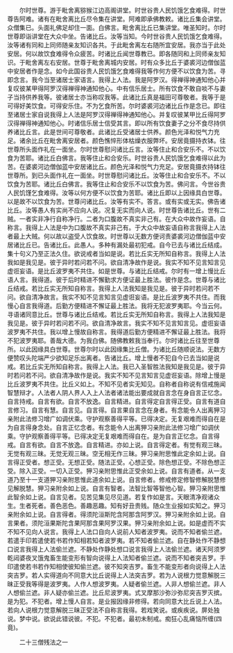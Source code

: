 <!-- { "loadSidebar": true } -->
　　尔时世尊。游于毗舍离猕猴江边高阁讲堂。时世谷贵人民饥饿乞食难得。时世尊告阿难。诸有在毗舍离比丘尽令集在讲堂。阿难即承佛教敕。诸比丘集会讲堂。众僧集已。头面礼佛足却住一面。白佛言。毗舍离比丘已集讲堂。唯圣知时。尔时世尊即诣讲堂在大众中坐。告诸比丘。汝等当知。今时世谷贵人民饥饿乞食难得。汝等诸有同和上同师随亲友知识各共。于此毗舍离左右随所宜安居。我亦当于此处安居。何以故饮食难得令众疲苦。时诸比丘闻世尊教已。即各随同和上同师亲友知识。于毗舍离左右安居。世尊于毗舍离城内安居。时有众多比丘于婆裘河边僧伽蓝中安居者作是念。如今此国谷贵人民饥饿乞食难得我等作何方便不以饮食为苦。寻即念言。我今当至诸居士家语言。我得上人法。我是阿罗汉。得禅得神通知他心并复叹彼某甲得阿罗汉得禅得神通知他心。中有信乐居士。所有饮食不敢自啖不与妻子当持供养我等。彼诸居士亦当称叹我等。此诸比丘真是福田可尊敬者。我等于是可得好美饮食。可得安乐住。不为乞食所苦。尔时婆裘河边诸比丘作是念已。即往至诸居士家自说我得上人法是阿罗汉得禅得神通知他心。并复叹彼某甲比丘得阿罗汉得禅得神通知他心。时诸信乐居士信受其言。即以所有饮食妻子之分不食尽持供养诸比丘言。此是世间可尊敬者。此诸比丘受诸居士供养。颜色光泽和悦气力充足。诸余比丘在毗舍离安居者。颜色憔悴形体枯燥衣服弊坏。安居竟摄持衣钵。往世尊所头面作礼在一面坐。尔时世尊慰问诸比丘言。汝等住止和合安乐不。不以饮食为苦耶。诸比丘白佛言。我等住止和合安乐。时世谷贵人民饥饿乞食难得以此为苦。在婆裘河边僧伽蓝中安居诸比丘。颜色光泽和悦气力充足。安居竟摄衣持钵往世尊所。到已头面作礼在一面坐。时世尊慰问诸比丘。汝等住止和合安乐不。不以饮食为苦耶。诸比丘白佛言。我等住止和合安乐不以饮食为苦。佛问言。今世谷贵人民饥馑乞食难得。汝等以何方便不以饮食为苦耶。诸比丘即以上因缘具白世尊。以是故不以饮食为苦。世尊问诸比丘。汝等有实不。答言。或有实或无实。佛告诸比丘。汝等愚人有实尚不应向人说。况复无实而向人说。时世尊告诸比丘。世有二贼。一者实非净行自称净行。二者为口腹故不真实非己有。在大众中故作妄语。自称言。我得上人法是中为口腹故不真实非己有。于大众中故妄语自称言我得上人法者最上大贼。何以故以盗受人饮食故。时世尊以无数方便诃责婆裘河边僧伽蓝中安居诸比丘已。告诸比丘。此愚人。多种有漏处最初犯戒。自今已去与诸比丘结成。集十句义乃至正法久住。欲说戒者当如是说。若比丘实无所知自称言。我得上人法我如是我见是。彼于异时若问若不问。欲自清净故作是说。我实不知不见言知言见虚诳妄语。是比丘波罗夷不共住。如是世尊。与诸比丘结戒。尔时有一增上慢比丘语人言。我得道。彼于后时精进不懈勤求方便证最上胜法。彼作是念。世尊与诸比丘结戒。若比丘实无所知自称言。我得上人法我知是我见是。彼于异时若问若不问。欲自清净故言。我实不知不见言知言见虚诳妄语。是比丘波罗夷不共住。而我慢心自言我得道。后勤方便精进不懈证最上胜法。我将无犯波罗夷耶。今当云何。寻语诸同意比丘。世尊与诸比丘结戒。若比丘实无所知自称言。我得上人法我知是我见是。彼于异时若问若不问。欲自清净故言。我实不知不见言知言见。虚诳妄语波罗夷不共住。我以增上慢故自称言。我得道后勤方便精进不懈证最上胜法。我将不犯波罗夷耶。善哉大德。为我白佛。随佛教敕我当奉行。尔时诸比丘往至世尊所。以此因缘具白世尊。世尊尔时以此因缘集比丘僧。为诸比丘随顺说法。无数方便赞叹头陀端严少欲知足乐出离者。告诸比丘。增上慢者不犯自今已去当如是说戒。若比丘实无所知自称言。我得上人法。我已入圣智胜法我知是我见是。彼于异时若问若不问。欲自清净故作是说。我实不知不见言知言见虚诳妄语。除增上慢是比丘波罗夷不共住。比丘义如上。不知不见者实无知见。自称者自称说有信戒施闻智慧辩才。人法者人阴人界人入上人法者诸法能出要成就自言念在身自言正忆念。自言持戒。自言有欲。自言不放逸。自言精进。自言得定自言得正受。自言有道自言修习。自言有慧。自言见。自言得。自言果自言念在身者。有念能令人出离狎习亲附此法修习增广如调伏乘。守护观察善得平等。已得决定。无复艰难而得自在是为自言得身念处。自言正忆念者。有念能令人出离狎习亲附此法修习增广如调伏乘。守护观察善得平等。已得决定无复艰难而得自在。是为自言正忆念。自言得戒。自言有欲。自言不放逸。自言精进。亦如上说。自言得定者。有觉有观三昧。无觉有观三昧。无觉无观三昧。空无相无作三昧。狎习亲附思惟此定余如上说。自言得正受者。想正受。无想正受。随法正受。心想正受。除色想正受。不除色想正受。除入正受。一切入正受。狎习亲附思惟此正受余如上说。自言有道者。从一支道乃至十一支道狎习亲附思惟此道余如上说。自言修者。修戒修定修智修解脱慧修见解脱慧。狎习亲附余如上说。自言有智者。法智比智等智他心智。狎习亲附思惟此智余如上说。自言见者。见苦见集见尽见道。若复作如是言。天眼清净观诸众生。生者死者。善色恶色。善趣恶趣。知有好丑贵贱。随众生业报如实知之。狎习亲附余如上说。自言得者。得须陀洹斯陀含阿那含阿罗汉。狎习亲附余如上说。自言果者。须陀洹果斯陀含果阿那含果阿罗汉果。狎习亲附余如上说。如是虚而不实不知不见向人说言。我得上人法口自向人说前人知者波罗夷。说而不知者偷兰遮。若遣手印若遣使若书若作知相若知者波罗夷。若不知者偷兰遮。自在静处作不静想口说言我得上人法偷兰遮。不静处作静处想口说言我得上人法偷兰遮。诸天阿须罗乾闼婆夜叉饿鬼畜生能变形有智向说得上人法知者偷兰遮。说而不知者突吉罗。手印遣使若书若作知相使彼知偷兰遮。彼不知突吉罗。畜生不能变形者向说得上人法突吉罗。若人实得道向不同意大比丘说得上人法突吉罗。若为人说根力觉意解脱三昧正受我等得是波罗夷。人作人想波罗夷。人疑者偷兰遮。人非人想偷兰遮。非人人想偷兰遮。非人疑亦偷兰遮。比丘尼波罗夷。式叉摩那沙弥沙弥尼突吉罗灭摈。是为犯。不犯者。增上慢人自言。是业报因缘非修得。若向同意大比丘说上人法。若向人说根力觉意解脱三昧正受法不自称言我得。若戏笑说。或疾疾说。屏处独说。梦中说。欲说此错说彼。不犯。不犯者。最初未制戒。痴狂心乱痛恼所缠(四竟)。

　　二十三僧残法之一

